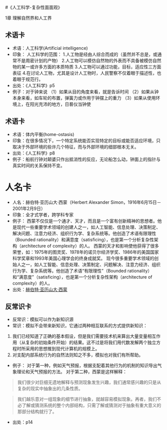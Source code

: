 #《人工科学-复杂性面面观》

1章 理解自然界和人工界

## 术语卡

- 术语：人工科学(Artificial intelligence)
- 印象：
人工科学的范围：
1.人工物是经由人综合而成的（虽然并不总是，或通常不是周密计划的产物）
2.人工物可以模仿自然物的外表而不具备被模仿自然物的某一或许多方面的本质特质
3.人工物可以通过功能，目标，适应性三方面表征
4.在讨论人工物，尤其是设计人工物时，人民警察不仅着眼于描述性，也着眼于规范行。
- 出处：《人工科学》p5
- 例子：对于钟来说
（1）如果从目的角度来看，就是告诉时间
（2）如果从钟本身来看，如车轮的布置，弹簧力或作用于钟摆上的重力
（3）如果从使用环境上，在阳光充沛的地方，日晷仪当钟使

## 术语卡

- 术语：体内平衡(home-ostasis)
- 印象：在很多情况下，一个特定系统能否实现特定的目标或能否适应环境，只取决于外部环境的些许几个特征，而与外部环境的细部根本无关。
- 出处：《人工科学》p8
- 例子：船航行钟对颠婆只作出抵消性的反应，无论船怎么动，钟面上的指针与真实时间的关系保持不变。

# 人名卡

- 人名：赫伯特·亚历山大·西蒙（Herbert Alexander Simon，1916年6月15日－2001年2月9日）
- 印象：全才式学者，跨学科专家
- 例子：
西蒙不仅仅是一个通才、天才，而且是一个富有创新精神的思想者。他是现代一些重要学术领域的创建人之一，如人工智能、信息处理、决策制定、解决问题、注意力经济、组织行为学、复杂系统等。他创造了术语有限理性（Bounded rationality）和满意度（satisficing），也是第一个分析复杂性架构（architecture of complexity）的人。
西蒙的天才和影响使他获得了很多荣誉，如：1975年的图灵奖、1978年的诺贝尔经济学奖、1986年的美国国家科学奖章和1993年美国心理学会的终身成就奖。
现今很多重要学术领域的创始人之一，如人工智能、信息处理、决策制定、问题解决、注意力经济、组织行为学、复杂系统等。他创造了术语“有限理性”（Bounded rationality）和“满意度”（satisficing），也是第一个分析复杂性架构（architecture of complexity）的人。
- 出处：[赫伯特·亚历山大·西蒙](https://zh.wikipedia.org/wiki/%E5%8F%B8%E9%A9%AC%E8%B4%BA)



## 反常识卡

- 反常识：模拟可以作为新知识源
- 常识：模拟不会带来新知识，它通过两种相互联系的方式提供新知识：
1. 我们已经知道了正确的基本假设，但是我们需要技术机来算出大量变量相互作用（从复杂的初始条件开始）的结果。这不过是将我们用代数发解两个独立方程时所采用的思想推到现代计算机的规模上。
2. 对支配内部系统行为的自然法则知之不多，模拟也对我们有所帮助。
- 例子：
对于第一种，例如天气预报，根据支配着其他行为的机制的知识导出气象理论和天气预报的方法。
对于第二种，西蒙是这样解释：
> 我们很少对巨细无遗地解释与预测现象发生兴趣，我们通常感兴趣的只是从复杂的现实中抽象出的几条性质。

> 我们越乐意对一组现象的细节进行抽象，就越容易模拟现象。再者，我们不必了解或猜测系统的整个内部结构，只需了解或猜测对于抽象有重大意义的那部分结构就行了。

- 出处：p14
